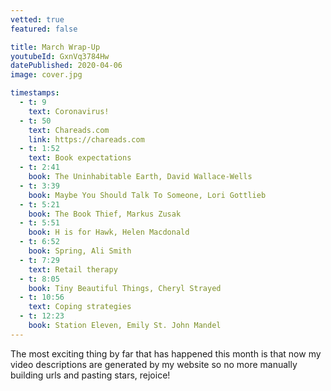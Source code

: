 ```yaml
---
vetted: true
featured: false

title: March Wrap-Up
youtubeId: GxnVq3784Hw
datePublished: 2020-04-06
image: cover.jpg

timestamps:
  - t: 9
    text: Coronavirus!
  - t: 50
    text: Chareads.com
    link: https://chareads.com
  - t: 1:52
    text: Book expectations
  - t: 2:41
    book: The Uninhabitable Earth, David Wallace-Wells
  - t: 3:39
    book: Maybe You Should Talk To Someone, Lori Gottlieb
  - t: 5:21
    book: The Book Thief, Markus Zusak
  - t: 5:51
    book: H is for Hawk, Helen Macdonald
  - t: 6:52
    book: Spring, Ali Smith
  - t: 7:29
    text: Retail therapy
  - t: 8:05
    book: Tiny Beautiful Things, Cheryl Strayed
  - t: 10:56
    text: Coping strategies
  - t: 12:23
    book: Station Eleven, Emily St. John Mandel
---
```


The most exciting thing by far that has happened this month is that now my video descriptions are generated by my website so no more manually building urls and pasting stars, rejoice!

